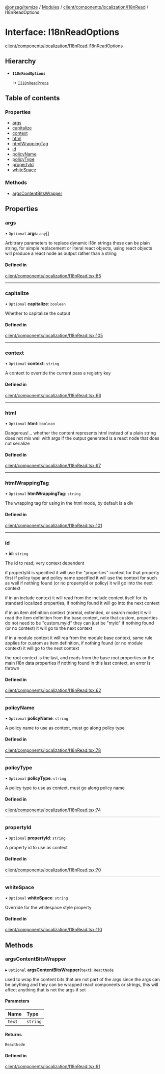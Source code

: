 [@onzag/itemize](../README.md) / [Modules](../modules.md) / [client/components/localization/I18nRead](../modules/client_components_localization_I18nRead.md) / I18nReadOptions

# Interface: I18nReadOptions

[client/components/localization/I18nRead](../modules/client_components_localization_I18nRead.md).I18nReadOptions

## Hierarchy

- **`I18nReadOptions`**

  ↳ [`II18nReadProps`](client_components_localization_I18nRead.II18nReadProps.md)

## Table of contents

### Properties

- [args](client_components_localization_I18nRead.I18nReadOptions.md#args)
- [capitalize](client_components_localization_I18nRead.I18nReadOptions.md#capitalize)
- [context](client_components_localization_I18nRead.I18nReadOptions.md#context)
- [html](client_components_localization_I18nRead.I18nReadOptions.md#html)
- [htmlWrappingTag](client_components_localization_I18nRead.I18nReadOptions.md#htmlwrappingtag)
- [id](client_components_localization_I18nRead.I18nReadOptions.md#id)
- [policyName](client_components_localization_I18nRead.I18nReadOptions.md#policyname)
- [policyType](client_components_localization_I18nRead.I18nReadOptions.md#policytype)
- [propertyId](client_components_localization_I18nRead.I18nReadOptions.md#propertyid)
- [whiteSpace](client_components_localization_I18nRead.I18nReadOptions.md#whitespace)

### Methods

- [argsContentBitsWrapper](client_components_localization_I18nRead.I18nReadOptions.md#argscontentbitswrapper)

## Properties

### args

• `Optional` **args**: `any`[]

Arbitrary parameters to replace dynamic i18n strings
these can be plain string, for simple replacement or literal react
objects, using react objects will produce a react node as output
rather than a string

#### Defined in

[client/components/localization/I18nRead.tsx:85](https://github.com/onzag/itemize/blob/a24376ed/client/components/localization/I18nRead.tsx#L85)

___

### capitalize

• `Optional` **capitalize**: `boolean`

Whether to capitalize the output

#### Defined in

[client/components/localization/I18nRead.tsx:105](https://github.com/onzag/itemize/blob/a24376ed/client/components/localization/I18nRead.tsx#L105)

___

### context

• `Optional` **context**: `string`

A context to override the current pass a registry key

#### Defined in

[client/components/localization/I18nRead.tsx:66](https://github.com/onzag/itemize/blob/a24376ed/client/components/localization/I18nRead.tsx#L66)

___

### html

• `Optional` **html**: `boolean`

Dangerous!... whether the content represents html instead of a plain string
does not mix well with args if the output generated is a react node that
does not serialize

#### Defined in

[client/components/localization/I18nRead.tsx:97](https://github.com/onzag/itemize/blob/a24376ed/client/components/localization/I18nRead.tsx#L97)

___

### htmlWrappingTag

• `Optional` **htmlWrappingTag**: `string`

The wrapping tag for using in the html mode, by default is a div

#### Defined in

[client/components/localization/I18nRead.tsx:101](https://github.com/onzag/itemize/blob/a24376ed/client/components/localization/I18nRead.tsx#L101)

___

### id

• **id**: `string`

The id to read, very context dependent

if propertyId is specified it will use the "properties" context for that property first
if policy type and policy name specified it will use the context for such as well
if nothing found (or no propertyId or policy) it will go into the next context

if in an include context it will read from the include context itself for its standard
localized properties, if nothing found it will go into the next context

if in an item definition context (normal, extended, or search mode) it will read the item definition
from the base context, note that custom, properties do not need to be "custom.myid" they can
just be "myid" if nothing found (or no context) it will go to the next context

if in a module context it will rea from the module base context, same rule applies for custom
as item definition, if nothing found (or no module context) it will go to the next context

the root context is the last, and reads from the base root properties or the main i18n data properties
if nothing found in this last context, an error is thrown

#### Defined in

[client/components/localization/I18nRead.tsx:62](https://github.com/onzag/itemize/blob/a24376ed/client/components/localization/I18nRead.tsx#L62)

___

### policyName

• `Optional` **policyName**: `string`

A policy name to use as context, must go along policy type

#### Defined in

[client/components/localization/I18nRead.tsx:78](https://github.com/onzag/itemize/blob/a24376ed/client/components/localization/I18nRead.tsx#L78)

___

### policyType

• `Optional` **policyType**: `string`

A policy type to use as context, must go along policy name

#### Defined in

[client/components/localization/I18nRead.tsx:74](https://github.com/onzag/itemize/blob/a24376ed/client/components/localization/I18nRead.tsx#L74)

___

### propertyId

• `Optional` **propertyId**: `string`

A property id to use as context

#### Defined in

[client/components/localization/I18nRead.tsx:70](https://github.com/onzag/itemize/blob/a24376ed/client/components/localization/I18nRead.tsx#L70)

___

### whiteSpace

• `Optional` **whiteSpace**: `string`

Override for the whitespace style property

#### Defined in

[client/components/localization/I18nRead.tsx:110](https://github.com/onzag/itemize/blob/a24376ed/client/components/localization/I18nRead.tsx#L110)

## Methods

### argsContentBitsWrapper

▸ `Optional` **argsContentBitsWrapper**(`text`): `ReactNode`

used to wrap the content bits that are not part of the args
since the args can be anything and they can be wrapped react components
or strings, this will affect anything that is not the args if set

#### Parameters

| Name | Type |
| :------ | :------ |
| `text` | `string` |

#### Returns

`ReactNode`

#### Defined in

[client/components/localization/I18nRead.tsx:91](https://github.com/onzag/itemize/blob/a24376ed/client/components/localization/I18nRead.tsx#L91)
